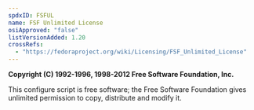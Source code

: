 ```yaml
---
spdxID: FSFUL
name: FSF Unlimited License
osiApproved: "false"
listVersionAdded: 1.20
crossRefs: 
  - "https://fedoraproject.org/wiki/Licensing/FSF_Unlimited_License"
---
```


**Copyright (C) 1992-1996, 1998-2012 Free Software Foundation, Inc.**

This configure script is free software; the Free Software Foundation gives unlimited permission to copy, distribute and modify it.
